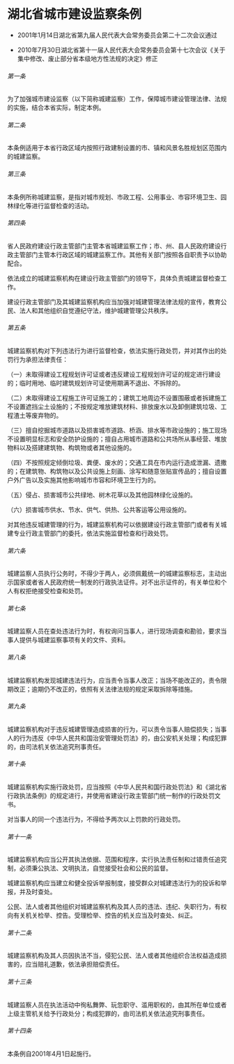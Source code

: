 # 湖北省城市建设监察条例

- 2001年1月14日湖北省第九届人民代表大会常务委员会第二十二次会议通过

- 2010年7月30日湖北省第十一届人民代表大会常务委员会第十七次会议《关于集中修改、废止部分省本级地方性法规的决定》修正

<!-- INFO END -->

###### 第一条

为了加强城市建设监察（以下简称城建监察）工作，保障城市建设管理法律、法规的实施，结合本省实际，制定本例。

###### 第二条

本条例适用于本省行政区域内按照行政建制设置的市、镇和风景名胜规划区范围内的城建监察。

###### 第三条

本条例所称城建监察，是指对城市规划、市政工程、公用事业、市容环境卫生、园林绿化等进行监督检查的活动。

###### 第四条

省人民政府建设行政主管部门主管本省城建监察工作；市、州、县人民政府建设行政主管部门主管本行政区域的城建监察工作。其他有关部门按照各自职责予以协助配合。

依法成立的城建监察机构在建设行政主管部门的领导下，具体负责城建监督检查工作。

建设行政主管部门及其城建监察机构应当加强对城建管理法律法规的宣传，教育公民、法人和其他组织自觉遵纪守法，维护城建管理公共秩序。

###### 第五条

城建监察机构对下列违法行为进行监督检查，依法实施行政处罚，并对其作出的处罚行为承担法律责任：

（一）未取得建设工程规划许可证或者违反建设工程规划许可证的规定进行建设的；临时用地、临时建筑规划许可证使用期满不退出、不拆除的。

（二）未取得建设工程施工许可证施工的；建筑工地周边不设置围蔽或者拆建施工不设置遮挡尘土设施的；不按规定堆放建筑材料、排放废水以及卸倒建筑垃圾、工程渣土等废弃物的。

（三）擅自挖掘城市道路以及损害城市道路、桥涵、排水等市政设施的；施工现场不设置明显标志和安全防护设施的；擅自占用城市道路和公共场所从事经营、堆放物料以及搭建建筑物、构筑物或者其他设施的。

（四）不按照规定倾倒垃圾、粪便、废水的；交通工具在市内运行造成泄漏、遗撒的；在建筑物、构筑物以及公共设施上刻画、涂写和随意张贴宣传品的；擅自设置户外广告以及实施其他影响城市市容和环境卫生行为的。

（五）侵占、损害城市公共绿地、树木花草以及其他园林绿化设施的。

（六）损害城市供水、节水、供气、供热、公共客运等公用设施的。

对其他违反城建管理的行为，城建监察机构可以依据建设行政主管部门或者有关城建专业行政主管部门的委托，依法实施监督检查和行政处罚。

###### 第六条

城建监察人员执行公务时，不得少于两人，必须佩戴统一的城建监察标志，主动出示国家或者省人民政府统一制发的行政执法证件。对不出示证件的，有关单位和个人有权拒绝接受检查和处罚。

###### 第七条

城建监察人员在查处违法行为时，有权询问当事人，进行现场调查和勘验，要求当事人提供与城建监察事项有关的文件、资料。

###### 第八条

城建监察机构发现城建违法行为，应当责令当事人改正；当场不能改正的，责令限期改正；逾期仍不改正的，依照有关法律法规的规定采取拆除等措施。

###### 第九条

城建监察机构对于违反城建管理造成损害的行为，可以责令当事人赔偿损失；当事人的行为违反《中华人民共和国治安管理处罚法》的，由公安机关处理；构成犯罪的，由司法机关依法追究刑事责任。

###### 第十条

城建监察机构实施行政处罚，应当按照《中华人民共和国行政处罚法》和《湖北省行政执法条例》的规定进行，并使用省建设行政主管部门统一制作的行政处罚文书。

对当事人的同一个违法行为，不得给予两次以上罚款的行政处罚。

###### 第十一条

城建监察机构应当公开其执法依据、范围和程序，实行执法责任制和过错责任追究制，必须秉公执法、文明执法，自觉接受社会和公民的监督。

城建监察机构应当建立和健全投诉举报制度，接受群众对城建违法行为的投诉和举报，并及时查处。

公民、法人或者其他组织对城建监察机构及其人员的违法、违纪、失职行为，有权向有关机关检举、控告。受理检举、控告的机关应当及时查处、纠正。

###### 第十二条

城建监察机构及其人员因执法不当，侵犯公民、法人或者其他组织合法权益造成损害的，应当赔礼道歉，依法承担赔偿责任。

###### 第十三条

城建监察人员在执法活动中徇私舞弊、玩忽职守、滥用职权的，由其所在单位或者上级主管机关给予行政处分；构成犯罪的，由司法机关依法追究刑事责任。

###### 第十四条

本条例自2001年4月1日起施行。

